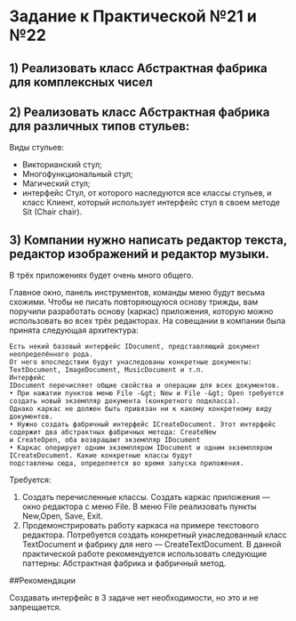 # Задание к Практической №21 и №22
## 1) Реализовать класс Абстрактная фабрика для комплексных чисел 
## 2) Реализовать класс Абстрактная фабрика для различных типов стульев: 
Виды стульев: 
- Викторианский стул;
- Многофункциональный стул;
- Магический стул;
- интерфейс Стул, от которого наследуются все классы стульев, и класс Клиент, который использует интерфейс стул в своем методе Sit (Chair chair). 
## 3) Компании нужно написать редактор текста, редактор изображений и редактор музыки. 
В трёх приложениях будет очень много общего. 

Главное окно, панель инструментов, команды меню будут весьма схожими. Чтобы не писать повторяющуюся основу трижды, вам
поручили разработать основу (каркас) приложения, которую можно использовать во всех трёх редакторах. На совещании в
компании была принята следующая архитектура:

    Есть некий базовый интерфейс IDocument, представляющий документ неопределённого рода. 
    От него впоследствии будут унаследованы конкретные документы: TextDocument, ImageDocument, MusicDocument и т.п. 
    Интерфейс
    IDocument перечисляет общие свойства и операции для всех документов.
    • При нажатии пунктов меню File -&gt; New и File -&gt; Open требуется создать новый экземпляр документа (конкретного подкласса).
    Однако каркас не должен быть привязан ни к какому конкретному виду документов.
    • Нужно создать фабричный интерфейс ICreateDocument. Этот интерфейс содержит два абстрактных фабричных метода: CreateNew
    и CreateOpen, оба возвращают экземпляр IDocument
    • Каркас оперирует одним экземпляром IDocument и одним экземпляром ICreateDocument. Какие конкретные классы будут
    подставлены сюда, определяется во время запуска приложения.
Требуется:
1. Создать перечисленные классы.    Создать каркас приложения — окно редактора с меню File. В меню File реализовать пункты New,Open, Save, Exit.
2. Продемонстрировать работу каркаса на примере текстового редактора. Потребуется создать конкретный унаследованный класс
TextDocument и фабрику для него — CreateTextDocument. В данной практической работе рекомендуется использовать следующие
паттерны: Абстрактная фабрика и фабричный метод.

##Рекомендации

Создавать интерфейс в 3 задаче нет необходимости, но это и не запрещается.
